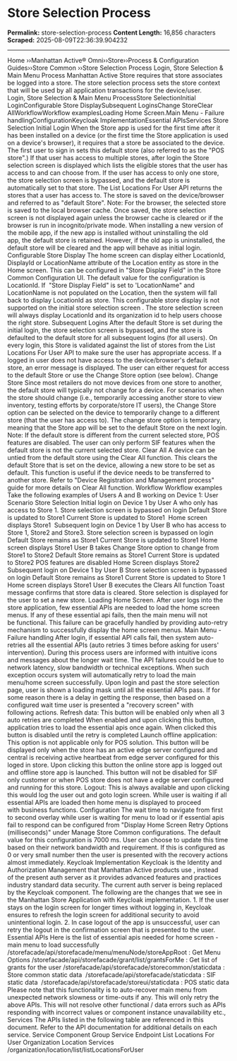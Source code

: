 # Store Selection Process

**Permalink:** store-selection-process
**Content Length:** 16,856 characters
**Scraped:** 2025-08-09T22:36:39.904232

---

Home &rsaquo;&rsaquo;Manhattan Active® Omni&rsaquo;&rsaquo;Store&rsaquo;&rsaquo;Process & Configuration Guides&rsaquo;&rsaquo;Store Common ››Store Selection Process Login,&nbsp;Store Selection & Main Menu&nbsp;Process Manhattan Active Store requires that store associates be logged into a store.&nbsp;The store selection process sets the store context that will be used by all application transactions for the device/user. Login,&nbsp;Store Selection & Main Menu&nbsp;ProcessStore SelectionInitial LoginConfigurable Store DisplaySubsequent LoginsChange StoreClear AllWorkflowWorkflow examplesLoading Home Screen.Main Menu - Failure handlingConfigurationKeycloak ImplementationEssential&nbsp;APIsServices Store Selection Initial Login When the Store app is used for the first time after it has been installed on a device (or the first time the Store application is used on a device&#39;s browser), it requires that a store be associated to the device. The first user to sign in sets this default store (also referred to as the &quot;POS store&quot;.) If that&nbsp;user has access to multiple stores, after login the Store selection screen is displayed which lists the eligible stores that the user has access to and can choose from. If the&nbsp;user has access to only one&nbsp;store, the store selection screen is bypassed, and the default store is automatically&nbsp;set to that store. The List Locations For User API returns the stores that a user has access to. The store is saved on the device/browser and referred to as &quot;default Store&quot;. Note: For&nbsp;the browser, the selected store is saved to the local&nbsp;browser cache. Once saved, the store selection screen&nbsp;is not displayed again unless the browser&nbsp;cache is cleared or if the browser is run in incognito/private mode. When installing a new version of the mobile app, if the new app is installed without uninstalling the old app,&nbsp;the default store is retained. However, if the old app is uninstalled, the default store will be cleared and the app will behave as initial login.&nbsp; Configurable Store Display The home screen&nbsp;can display either LocationId, DisplayId or LocationName&nbsp;attribute of the Location entity as store&nbsp;in&nbsp;the Home screen. This&nbsp;can be configured in&nbsp;&quot;Store Display Field&quot; in the&nbsp;Store Common Configuration UI. The default value for the configuration&nbsp;is LocationId. If &nbsp;&quot;Store Display Field&quot; is set to &#39;LocationName&quot; and LocationName is not populated on the Location, then the system will fall back to display LocationId as store. This configurable store display is not supported on the initial store selection screen . The store selection screen will always display LocationId and its organization id to help users choose the right store. Subsequent Logins After the default Store is set during the initial login, the store selection screen is bypassed, and the store is defaulted&nbsp;to the default store for all subsequent logins (for all users). On every&nbsp;login, this Store&nbsp;is validated&nbsp;against the list of stores from the List Locations For User&nbsp;API to make sure the user has appropriate access. If a logged in user does not have access to the device/browser&#39;s default store,&nbsp;an error message is displayed. The user can either request for access to the default Store or use the Change Store option (see below). Change Store Since most retailers do not move devices from one store to another, the default store will typically not change for a device. For scenarios when the store should change&nbsp;(i.e., temporarily accessing another store to view inventory, testing efforts by corporate/store IT users), the Change Store option can be selected on the device to temporarily change to a different store (that the user has access to). The change store option is temporary, meaning that the Store app will be set to the default Store on the next login. Note: If the default store is different from the current selected&nbsp;store, POS features are disabled.&nbsp;The user can only perform SIF features when the default store is not the current selected store. Clear All A device can be untied from the default store using the Clear All&nbsp;function. This clears&nbsp;the default Store that is set on the device, allowing a new store to be set as default. This function is useful if the device needs to be transferred to another store. Refer to &quot;Device Registration and Management process&quot; guide for more details on Clear All&nbsp;function. Workflow Workflow examples Take the following examples of Users A and B working on Device 1: User Scenario Store Selection Initial login on Device 1 by User A who only has access&nbsp;to&nbsp;Store 1. Store selection screen is bypassed on login Default Store is updated to&nbsp;Store1 Current Store is updated&nbsp;to&nbsp;Store1&nbsp; Home screen displays Store1&nbsp; Subsequent login on Device 1 by User B who has access to Store 1,&nbsp;Store2 and Store3. Store selection screen is bypassed on login Default Store remains as Store1 Current&nbsp;Store is updated to&nbsp;Store1 Home screen displays Store1 User B takes Change Store option to change from Store1&nbsp;to&nbsp;Store2 Default Store remains as&nbsp;Store1 Current Store is updated to&nbsp;Store2 POS features are disabled Home Screen displays Store2 Subsequent login on Device 1 by User B Store selection screen is bypassed on login Default Store remains as&nbsp;Store1 Current Store is updated to Store 1 Home screen displays Store1 User B executes the Clears All function Toast message confirms that store data is cleared. Store selection is displayed for the user to set a new store. Loading Home Screen. After user logs into the store application, few essential APIs&nbsp;are needed to&nbsp;load the home screen menus. If any of these essential api fails,&nbsp;then the main menu will not be&nbsp;functional. This failure&nbsp;can be gracefully handled by providing auto-retry mechanism to successfully display the home screen&nbsp;menus. Main Menu - Failure handling After login, if&nbsp;essential API&nbsp;calls&nbsp;fail, then system auto-retries all the essential APIs&nbsp;(auto retries&nbsp;3 times&nbsp;before asking for&nbsp;users&#39; intervention).&nbsp;During&nbsp;this process users are&nbsp;informed with intuitive icons and&nbsp;messages about the longer wait time. The API failures could be&nbsp;due to network latency, slow bandwidth or technical exceptions.&nbsp;When such exception&nbsp;occurs system will automatically retry to load the main menu/home screen successfully. Upon login and past the store selection page, user is shown a loading mask until&nbsp;all the essential APIs pass. If for some reason there is a delay in getting the response, then based on a configured wait time user is&nbsp;presented a &quot;recovery screen&quot; with following&nbsp;actions. Refresh data: This button will be enabled only when all 3 auto retries are completed When enabled and upon&nbsp;clicking this button, application tries to load the essential apis once again. When clicked this button is disabled until the retry is completed Launch offline application: This option is not applicable only for&nbsp;POS solution. This button will be displayed only when the store has an active edge server configured and central is receiving active heartbeat from edge server configured for this loged in store. Upon clicking this button the online store app is logged out and offline store app is launched. This button will not be disabled for SIF only customer or when POS store does not have a edge server configured and running for this store. Logout: This is always available and upon clicking this would log the user out and goto login screen. While user is waiting&nbsp;if all essential APIs are loaded then home menu is displayed to proceed with&nbsp;business functions. Configuration The wait time to navigate from first to second overlay while user is waiting for menu to load or if&nbsp;essential apis fail&nbsp;to respond can be configured from &quot;Display Home Screen Retry Options (milliseconds)&quot; under Manage Store Common configurations. The default value for this configuration is&nbsp;7000 ms.&nbsp;User can choose to update this time based on their network bandwidth and requirement. If this is configured as 0 or very small number then the&nbsp;user is presented with the recovery actions almost immediately. Keycloak Implementation Keycloak is the&nbsp;Identity and Authorization Management that Manhattan Active products use&nbsp;, instead of&nbsp;the present auth server as it provides advanced features and practices industry standard data security. The current auth server is being replaced by the Keycloak component. The following are the changes that we see in the Manhattan Store Application&nbsp;with Keycloak implementation. 1. If the user stays on the login screen for longer times without logging in, Keycloak ensures to refresh the login screen for additional security to avoid unintentional login. 2. In case logout of the app is unsuccessful, user can retry the logout in the confirmation screen that is presented to the user. Essential&nbsp;APIs Here is the list of essential apis needed for home screen - main menu&nbsp;to load successfully /storefacade/api/storefacade/menu/menuNode/storeAppRoot :&nbsp;Get Menu Options /storefacade/api/storefacade/grant/list/grantsForMe :&nbsp;Get list of grants for the user /storefacade/api/storefacade/storecommon/staticdata : Store common static data&nbsp; /storefacade/api/storefacade/staticdata : SIF static data&nbsp; /storefacade/api/storefacade/storeui/staticdata : POS static data Please note that this functionality is&nbsp;to auto-recover main menu&nbsp;from unexpected network slowness or time-outs if any. This will only retry the above APIs. This will not resolve other functional / data errors such as APIs responding with incorrect values or component instance unavailability&nbsp;etc., Services The&nbsp;APIs listed in the following table are referenced in this document. Refer to the API documentation for additional details on&nbsp;each service. Service Component Group Service Endpoint List Locations For User Organization Location Services /organization/location/list/listLocationsForUser &nbsp;